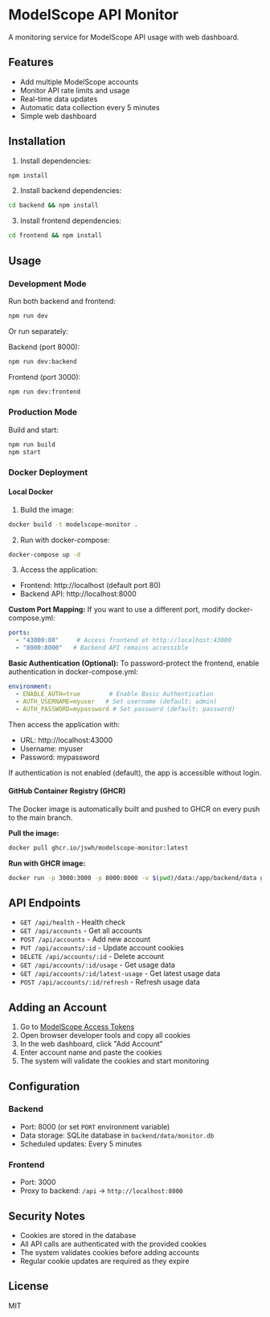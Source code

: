 # ModelScope API Monitor

A monitoring service for ModelScope API usage with web dashboard.

## Features

- Add multiple ModelScope accounts
- Monitor API rate limits and usage
- Real-time data updates
- Automatic data collection every 5 minutes
- Simple web dashboard

## Installation

1. Install dependencies:
```bash
npm install
```

2. Install backend dependencies:
```bash
cd backend && npm install
```

3. Install frontend dependencies:
```bash
cd frontend && npm install
```

## Usage

### Development Mode

Run both backend and frontend:
```bash
npm run dev
```

Or run separately:

Backend (port 8000):
```bash
npm run dev:backend
```

Frontend (port 3000):
```bash
npm run dev:frontend
```

### Production Mode

Build and start:
```bash
npm run build
npm start
```

### Docker Deployment

#### Local Docker

1. Build the image:
```bash
docker build -t modelscope-monitor .
```

2. Run with docker-compose:
```bash
docker-compose up -d
```

3. Access the application:
- Frontend: http://localhost (default port 80)
- Backend API: http://localhost:8000

**Custom Port Mapping:**
If you want to use a different port, modify docker-compose.yml:
```yaml
ports:
  - "43000:80"     # Access frontend at http://localhost:43000
  - "8000:8000"   # Backend API remains accessible
```

**Basic Authentication (Optional):**
To password-protect the frontend, enable authentication in docker-compose.yml:
```yaml
environment:
  - ENABLE_AUTH=true        # Enable Basic Authentication
  - AUTH_USERNAME=myuser   # Set username (default: admin)
  - AUTH_PASSWORD=mypassword # Set password (default: password)
```

Then access the application with:
- URL: http://localhost:43000
- Username: myuser
- Password: mypassword

If authentication is not enabled (default), the app is accessible without login.

#### GitHub Container Registry (GHCR)

The Docker image is automatically built and pushed to GHCR on every push to the main branch.

**Pull the image:**
```bash
docker pull ghcr.io/jswh/modelscope-monitor:latest
```

**Run with GHCR image:**
```bash
docker run -p 3000:3000 -p 8000:8000 -v $(pwd)/data:/app/backend/data ghcr.io/jswh/modelscope-monitor:latest
```

## API Endpoints

- `GET /api/health` - Health check
- `GET /api/accounts` - Get all accounts
- `POST /api/accounts` - Add new account
- `PUT /api/accounts/:id` - Update account cookies
- `DELETE /api/accounts/:id` - Delete account
- `GET /api/accounts/:id/usage` - Get usage data
- `GET /api/accounts/:id/latest-usage` - Get latest usage data
- `POST /api/accounts/:id/refresh` - Refresh usage data

## Adding an Account

1. Go to [ModelScope Access Tokens](https://modelscope.cn/my/myaccesstoken)
2. Open browser developer tools and copy all cookies
3. In the web dashboard, click "Add Account"
4. Enter account name and paste the cookies
5. The system will validate the cookies and start monitoring

## Configuration

### Backend

- Port: 8000 (or set `PORT` environment variable)
- Data storage: SQLite database in `backend/data/monitor.db`
- Scheduled updates: Every 5 minutes

### Frontend

- Port: 3000
- Proxy to backend: `/api` -> `http://localhost:8000`

## Security Notes

- Cookies are stored in the database
- All API calls are authenticated with the provided cookies
- The system validates cookies before adding accounts
- Regular cookie updates are required as they expire

## License

MIT